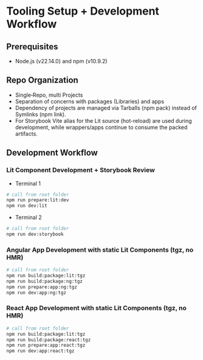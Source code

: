 # Tooling Setup + Development Workflow

## Prerequisites

- Node.js (v22.14.0) and npm (v10.9.2)

## Repo Organization

- Single‑Repo, multi Projects
- Separation of concerns with packages (Libraries) and apps
- Dependency of projects are managed via Tarballs (npm pack) instead of Symlinks (npm link).
- For Storybook Vite alias for the Lit source (hot-reload) are used during development, while wrappers/apps continue to consume the packed artifacts.

## Development Workflow

### Lit Component Development + Storybook Review

- Terminal 1

```bash
# call from root folder
npm run prepare:lit:dev
npm run dev:lit
```

- Terminal 2

```bash
# call from root folder
npm run dev:storybook
```

### Angular App Development with static Lit Components (tgz, no HMR)

```bash
# call from root folder
npm run build:package:lit:tgz
npm run build:package:ng:tgz
npm run prepare:app:ng:tgz
npm run dev:app:ng:tgz
```

### React App Development with static Lit Components (tgz, no HMR)

```bash
# call from root folder
npm run build:package:lit:tgz
npm run build:package:react:tgz
npm run prepare:app:react:tgz
npm run dev:app:react:tgz
```
